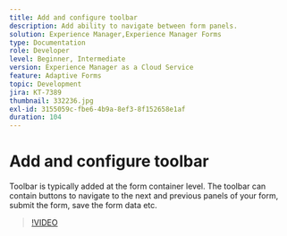 ```yaml
---
title: Add and configure toolbar
description: Add ability to navigate between form panels.
solution: Experience Manager,Experience Manager Forms
type: Documentation
role: Developer
level: Beginner, Intermediate
version: Experience Manager as a Cloud Service
feature: Adaptive Forms
topic: Development
jira: KT-7389
thumbnail: 332236.jpg
exl-id: 3155059c-fbe6-4b9a-8ef3-8f152658e1af
duration: 104
---
```

# Add and configure toolbar

Toolbar is typically added at the form container level. The toolbar can contain buttons to navigate to the next and previous panels of your form, submit the form, save the form data etc.

>[!VIDEO](https://video.tv.adobe.com/v/332236?quality=12&learn=on)
